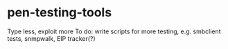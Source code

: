 # pen-testing-tools
Type less, exploit more
To do: write scripts for more testing, e.g. smbclient tests, snmpwalk, EIP tracker(?)
